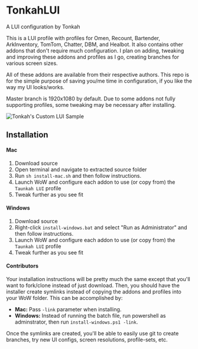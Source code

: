 # TonkahLUI
A LUI configuration by Tonkah

This is a LUI profile with profiles for Omen, Recount, Bartender, ArkInventory, TomTom, Chatter, DBM, and Healbot. It also contains other addons that don't require much configuration. I plan on adding, tweaking and improving these addons and profiles as I go, creating branches for various screen sizes.

All of these addons are available from their respective authors. This repo is for the simple purpose of saving you/me time in configuration, if you like the way my UI looks/works.

Master branch is 1920x1080 by default. Due to some addons not fully supporting profiles, some tweaking may be necessary after installing.

![Tonkah's Custom LUI Sample](https://cdn.discordapp.com/attachments/135080106983948288/234858454160769024/Screen_Shot_2016-10-09_at_7.54.07_PM.png)

## Installation

#### Mac

1. Download source
1. Open terminal and navigate to extracted source folder
1. Run `sh install-mac.sh` and then follow instructions.
1. Launch WoW and configure each addon to use (or copy from) the `Taunkah LUI` profile
1. Tweak further as you see fit

#### Windows

1. Download source
1. Right-click `install-windows.bat` and select "Run as Administrator" and then follow instructions.
1. Launch WoW and configure each addon to use (or copy from) the `Taunkah LUI` profile
1. Tweak further as you see fit

#### Contributors

Your installation instructions will be pretty much the same except that you'll want to fork/clone instead of just download. Then, you should have the installer create symlinks instead of copying the addons and profiles into your WoW folder. This can be accomplished by:

- **Mac:** Pass `-link` parameter when installing.
- **Windows:** Instead of running the batch file, run powershell as adminstrator, then run `install-windows.ps1 -link`.

Once the symlinks are created, you'll be able to easily use git to create branches, try new UI configs, screen resolutions, profile-sets, etc.
